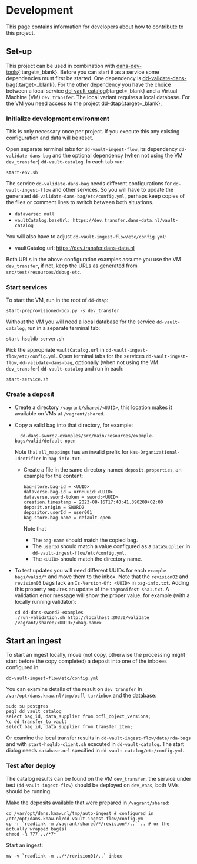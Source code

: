 Development
===========
This page contains information for developers about how to contribute to this project.

Set-up
------
This project can be used in combination with  [dans-dev-tools]{:target=_blank}. 
Before you can start it as a service some dependencies must first be started.
One dependency is [dd-validate-dans-bag]{:target=_blank}.
For the other dependency you have the choice between a local service [dd-vault-catalog]{:target=_blank} and a Virtual Machine (VM) `dev_transfer`.
The local variant requires a local database. 
For the VM you need access to the project [dd-dtap]{:target=_blank},

[dans-dev-tools]: https://github.com/DANS-KNAW/dans-dev-tools#readme
[dd-dtap]: https://github.com/DANS-KNAW/dd-dtap#readme
[dd-validate-dans-bag]: https://github.com/DANS-KNAW/dd-validate-dans-bag#readme
[dd-vault-catalog]: https://github.com/DANS-KNAW/dd-vault-catalog#readme

### Initialize development environment

This is only necessary once per project. If you execute this any existing configuration and data will be reset.

Open separate terminal tabs for `dd-vault-ingest-flow`, its dependency `dd-validate-dans-bag`
and the optional dependency (when not using the VM `dev_transfer`) `dd-vault-catalog`. In each tab run:

```commandline
start-env.sh
```

The service `dd-validate-dans-bag` needs different configurations for `dd-vault-ingest-flow` and other services. 
So you will have to update the generated `dd-validate-dans-bag/etc/config.yml`,
perhaps keep copies of the files or comment lines to switch between both situations.

* `dataverse: null`
* `vaultCatalog.baseUrl: https://dev.transfer.dans-data.nl/vault-catalog`

You will also have to adjust `dd-vault-ingest-flow/etc/config.yml`:

* vaultCatalog.url: https://dev.transfer.dans-data.nl

Both URLs in the above configuration examples assume you use the VM `dev_transfer`, 
if not, keep the URLs as generated from `src/test/resources/debug-etc`.

### Start services

To start the VM, run in the root of `dd-dtap`:

```commandline
start-preprovisioned-box.py -s dev_transfer
```

Without the VM you will need a local database for the service `dd-vault-catalog`, run in a separate terminal tab:

```commandline
start-hsqldb-server.sh
```

Pick the appropriate `vaultCatalog.url` in `dd-vault-ingest-flow/etc/config.yml`.
Open terminal tabs for the services `dd-vault-ingest-flow`, `dd-validate-dans-bag`, optionally (when not using the VM `dev_transfer`) `dd-vault-catalog` and run in each:

```commandline
start-service.sh
```

### Create a deposit

* Create a directory `/vagrant/shared/<UUID>`, this location makes it available on VMs at `/vagrant/shared`.
* Copy a valid bag into that directory, for example:

        dd-dans-sword2-examples/src/main/resources/example-bags/valid/default-open

  Note that `all_mappings` has an invalid prefix for `Has-Organizational-Identifier` in `bag-info.txt`.

  * Create a file in the same directory named `deposit.properties`, an example for the content:

        bag-store.bag-id = <UUID>
        dataverse.bag-id = urn:uuid:<UUID>
        dataverse.sword-token = sword:<UUID>
        creation.timestamp = 2023-08-16T17:40:41.390209+02:00
        deposit.origin = SWORD2
        depositor.userId = user001
        bag-store.bag-name = default-open

    Note that 
    * The `bag-name` should match the copied bag.
    * The `userId` should match a value configured as a `dataSupplier` in `dd-vault-ingest-flow/etc/config.yml`.
    * The `<UUID>` should match the directory name.
* To test updates you will need different UUIDs for each `example-bags/valid/*` and move them to the inbox.
  Note that the `revision02` and `revision03` bags lack an `Is-Version-Of: <UUID>` in `bag-info.txt`.
  Adding this property requires an update of the `tagmanifest-sha1.txt`.
  A validation error message will show the proper value, for example (with a locally running validator):

      cd dd-dans-sword2-examples
      ./run-validation.sh http://localhost:20330/validate /vagrant/shared/<UUID>/<bag-name>

## Start an ingest

To start an ingest locally, move (not copy, otherwise the processing might start before the copy completed)
a deposit into one of the inboxes configured in:

    dd-vault-ingest-flow/etc/config.yml

You can examine details of the result on `dev_transfer` in `/var/opt/dans.knaw.nl/tmp/ocfl-tar/inbox`
and the database: 

    sudo su postgres
    psql dd_vault_catalog
    select bag_id, data_supplier from ocfl_object_versions;
    \c dd_transfer_to_vault
    select bag_id, data_supplier from transfer_item;

Or examine the local transfer results in `dd-vault-ingest-flow/data/rda-bags`
and with `start-hsqldb-client.sh` executed in `dd-vault-catalog`.
The start dialog needs `database.url` specified in `dd-vault-catalog/etc/config.yml`.

### Test after deploy

The catalog results can be found on the VM `dev_transfer`,
the service under test (`dd-vault-ingest-flow`) should be deployed on `dev_vaas`, both VMs should be running.

Make the deposits available that were prepared in `/vagrant/shared`:

    cd /var/opt/dans.knaw.nl/tmp/auto-ingest # configured in /etc/opt/dans.knaw.nl/dd-vault-ingest-flow/config.ym
    cp -r `readlink -m /vagrant/shared/*/revision*/..` .. # or the actually wrapped bag(s)
    chmod -R 777 ../*7*

Start an ingest:

    mv -v `readlink -m ../*/revision01/..` inbox

